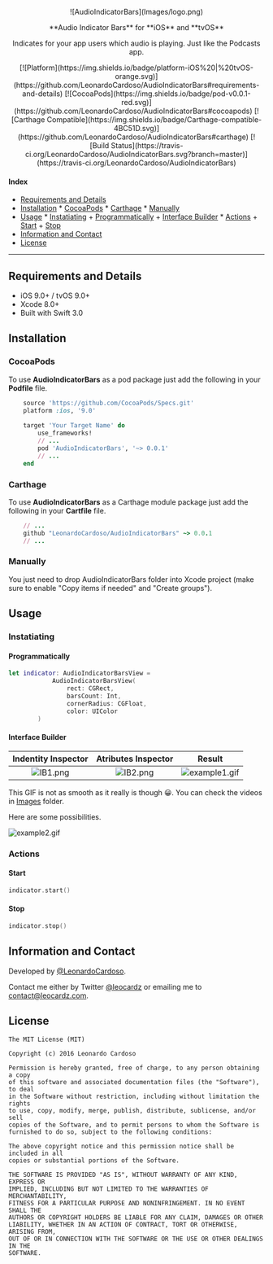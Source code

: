 <p align="center">
![AudioIndicatorBars](Images/logo.png)
<p>

<p align="center">
**Audio Indicator Bars** for **iOS** and **tvOS**
<p>

<p align="center">
Indicates for your app users which audio is playing. Just like the Podcasts app.
<p>

<p align="center">
	[![Platform](https://img.shields.io/badge/platform-iOS%20|%20tvOS-orange.svg)](https://github.com/LeonardoCardoso/AudioIndicatorBars#requirements-and-details)
	[![CocoaPods](https://img.shields.io/badge/pod-v0.0.1-red.svg)](https://github.com/LeonardoCardoso/AudioIndicatorBars#cocoapods)
	[![Carthage Compatible](https://img.shields.io/badge/Carthage-compatible-4BC51D.svg)](https://github.com/LeonardoCardoso/AudioIndicatorBars#carthage)
	[![Build Status](https://travis-ci.org/LeonardoCardoso/AudioIndicatorBars.svg?branch=master)](https://travis-ci.org/LeonardoCardoso/AudioIndicatorBars)
<p>
<p>


#### Index 

- [Requirements and Details](#requirements-and-details)
- [Installation](#installation)
      * [CocoaPods](#cocoapods)
      * [Carthage](#carthage)
      * [Manually](#manually)
- [Usage](#usage)
      * [Instatiating](#instatiating)
        + [Programmatically](#programmatically)
        + [Interface Builder](#interface-builder)
      * [Actions](#actions)
        + [Start](#start)
        + [Stop](#stop)
- [Information and Contact](#information-and-contact)
- [License](#license)

<hr />

## Requirements and Details

* iOS 9.0+ / tvOS 9.0+
* Xcode 8.0+
* Built with Swift 3.0

## Installation

### CocoaPods

To use **AudioIndicatorBars** as a pod package just add the following in your **Podfile** file.

```ruby
	source 'https://github.com/CocoaPods/Specs.git'
	platform :ios, '9.0'
	
	target 'Your Target Name' do
	  	use_frameworks!
	  	// ...
	  	pod 'AudioIndicatorBars', '~> 0.0.1'
	  	// ...
	end
```

### Carthage

To use **AudioIndicatorBars** as a Carthage module package just add the following in your **Cartfile** file.

```ruby
  	// ...
	github "LeonardoCardoso/AudioIndicatorBars" ~> 0.0.1
  	// ...
```

### Manually

You just need to drop AudioIndicatorBars folder into Xcode project (make sure to enable "Copy items if needed" and "Create groups").


## Usage

### Instatiating

#### Programmatically
```swift
let indicator: AudioIndicatorBarsView =
            AudioIndicatorBarsView(
                rect: CGRect,
                barsCount: Int,
                cornerRadius: CGFloat,
                color: UIColor
        )
```

#### Interface Builder

| Indentity Inspector | Atributes Inspector | Result |
|:-:|:-:|:-:|
| ![IB1.png](Images/IB1.png) | ![IB2.png](Images/IB2.png) | ![example1.gif](Images/example1.gif) |

This GIF is not as smooth as it really is though 😀. You can check the videos in [Images](Images) folder.

Here are some possibilities.

![example2.gif](Images/example2.gif)


### Actions

#### Start
```swift
indicator.start()
```

#### Stop
```swift
indicator.stop()
```


## Information and Contact

Developed by [@LeonardoCardoso](https://github.com/LeonardoCardoso). 

Contact me either by Twitter [@leocardz](https://twitter.com/leocardz) or emailing me to [contact@leocardz.com](mailto:contact@leocardz.com).


## License

    The MIT License (MIT)

	Copyright (c) 2016 Leonardo Cardoso
	
	Permission is hereby granted, free of charge, to any person obtaining a copy
	of this software and associated documentation files (the "Software"), to deal
	in the Software without restriction, including without limitation the rights
	to use, copy, modify, merge, publish, distribute, sublicense, and/or sell
	copies of the Software, and to permit persons to whom the Software is
	furnished to do so, subject to the following conditions:
	
	The above copyright notice and this permission notice shall be included in all
	copies or substantial portions of the Software.
	
	THE SOFTWARE IS PROVIDED "AS IS", WITHOUT WARRANTY OF ANY KIND, EXPRESS OR
	IMPLIED, INCLUDING BUT NOT LIMITED TO THE WARRANTIES OF MERCHANTABILITY,
	FITNESS FOR A PARTICULAR PURPOSE AND NONINFRINGEMENT. IN NO EVENT SHALL THE
	AUTHORS OR COPYRIGHT HOLDERS BE LIABLE FOR ANY CLAIM, DAMAGES OR OTHER
	LIABILITY, WHETHER IN AN ACTION OF CONTRACT, TORT OR OTHERWISE, ARISING FROM,
	OUT OF OR IN CONNECTION WITH THE SOFTWARE OR THE USE OR OTHER DEALINGS IN THE
	SOFTWARE.